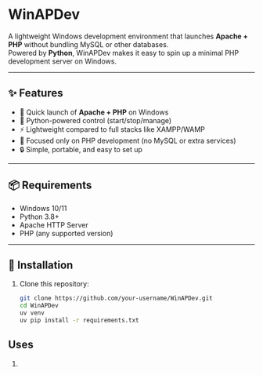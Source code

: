# WinAPDev

A lightweight Windows development environment that launches **Apache + PHP** without bundling MySQL or other databases.  
Powered by **Python**, WinAPDev makes it easy to spin up a minimal PHP development server on Windows.

---

## ✨ Features
- 🚀 Quick launch of **Apache + PHP** on Windows  
- 🐍 Python-powered control (start/stop/manage)  
- ⚡ Lightweight compared to full stacks like XAMPP/WAMP  
- 🎯 Focused only on PHP development (no MySQL or extra services)  
- 🔒 Simple, portable, and easy to set up  

---

## 📦 Requirements
- Windows 10/11  
- Python 3.8+  
- Apache HTTP Server  
- PHP (any supported version)  

---

## 🔧 Installation
1. Clone this repository:
   ```bash
   git clone https://github.com/your-username/WinAPDev.git
   cd WinAPDev
   uv venv   
   uv pip install -r requirements.txt   
   ```
   
## Uses
1. 

